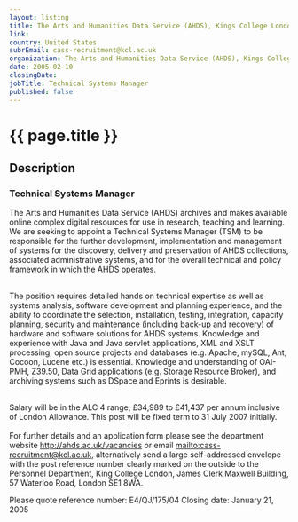 ```yaml
---
layout: listing
title: The Arts and Humanities Data Service (AHDS), Kings College London - Technical Systems Manager
link:
country: United States
subrEmail: cass-recruitment@kcl.ac.uk
organization: The Arts and Humanities Data Service (AHDS), Kings College London 
date: 2005-02-10
closingDate: 
jobTitle: Technical Systems Manager
published: false
---
```



# {{ page.title }}

## Description




<h3>Technical Systems Manager</h3>

The Arts and Humanities Data Service (AHDS) archives and makes available
online complex digital resources for use in research, teaching and learning.
We are seeking to appoint a Technical Systems Manager (TSM) to be
responsible for the further development, implementation and management of
systems for the discovery, delivery and preservation of AHDS collections,
associated administrative systems, and for the overall technical and policy
framework in which the AHDS operates.<br><br>

The position requires detailed hands on technical expertise as well as
systems analysis, software development and planning experience, and the
ability to coordinate the selection, installation, testing, integration,
capacity planning, security and maintenance (including back-up and recovery)
of hardware and software solutions for AHDS systems.  Knowledge and
experience with Java and Java servlet applications, XML and XSLT processing,
open source projects and databases (e.g. Apache, mySQL, Ant, Cocoon, Lucene
etc.) is essential.  Knowledge and understanding of OAI-PMH, Z39.50, Data
Grid applications (e.g. Storage Resource Broker), and archiving systems such
as DSpace and Eprints is desirable.<br><br>

Salary will be in the ALC 4 range, £34,989 to £41,437 per annum inclusive
of
London Allowance.
This post will be fixed term to 31 July 2007 initially.<br><br>
For further details and an application form please see the department
website <a href="http://ahds.ac.uk/vacancies">http://ahds.ac.uk/vacancies</a> or email <a href="mailto:cass-recruitment@kcl.ac.uk">mailto:cass-recruitment@kcl.ac.uk</a>,
alternatively send a large self-addressed envelope with the post reference
number clearly marked on the outside to the Personnel Department, King College London, James Clerk Maxwell Building, 57 Waterloo Road, London SE1
8WA.

Please quote reference number: E4/QJ/175/04
Closing date: January 21, 2005

